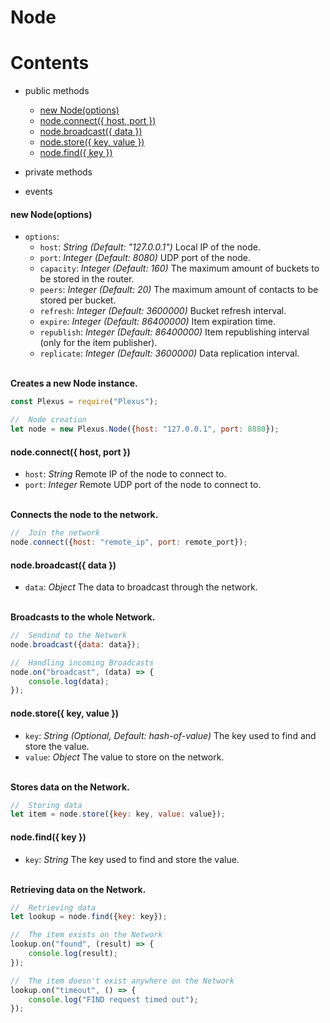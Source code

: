 # **Node**

# **Contents**

* public methods
    * [new Node(options)](#new-nodeoptions)
    * [node.connect({ host, port })](#nodeconnect-host-port-)
    * [node.broadcast({ data })](#nodebroadcast-data-)
    * [node.store({ key, value })](#nodestore-key-value-)
    * [node.find({ key })](#nodefind-key-)

* private methods

* events

#### new Node(options)

* `options`:
    * `host`: _String_ _(Default: "127.0.0.1")_ Local IP of the node.
    * `port`: _Integer_ _(Default: 8080)_ UDP port of the node.
    * `capacity`: _Integer_ _(Default: 160)_ The maximum amount of buckets to be stored in the router.
    * `peers`: _Integer_ _(Default: 20)_ The maximum amount of contacts to be stored per bucket.
    * `refresh`: _Integer_ _(Default: 3600000)_ Bucket refresh interval.
    * `expire`: _Integer_ _(Default: 86400000)_ Item expiration time.
    * `republish`: _Integer_ _(Default: 86400000)_ Item republishing interval (only for the item publisher).
    * `replicate`: _Integer_ _(Default: 3600000)_ Data replication interval.

\
**Creates a new Node instance.**
```js
const Plexus = require("Plexus");

//  Node creation
let node = new Plexus.Node({host: "127.0.0.1", port: 8080});
```

#### node.connect({ host, port })
* `host`: _String_ Remote IP of the node to connect to.
* `port`: _Integer_ Remote UDP port of the node to connect to.

\
**Connects the node to the network.**
```js
//  Join the network
node.connect({host: "remote_ip", port: remote_port});
```

#### node.broadcast({ data })
* `data`: _Object_ The data to broadcast through the network.

\
**Broadcasts to the whole Network.**
```js
//  Sendind to the Network
node.broadcast({data: data});

//  Handling incoming Broadcasts
node.on("broadcast", (data) => {
    console.log(data);
});
```

#### node.store({ key, value })
* `key`: _String_ _(Optional, Default: hash-of-value)_ The key used to find and store the value.
* `value`: _Object_ The value to store on the network.

\
**Stores data on the Network.**
```js
//  Storing data
let item = node.store({key: key, value: value});
```

#### node.find({ key })
* `key`: _String_ The key used to find and store the value.

\
**Retrieving data on the Network.**
```js
//  Retrieving data
let lookup = node.find({key: key});

//  The item exists on the Network
lookup.on("found", (result) => {
    console.log(result);
});

//  The item doesn't exist anywhere on the Network
lookup.on("timeout", () => {
    console.log("FIND request timed out");
});
```